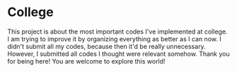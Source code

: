 # College
This project is about the most important codes I've implemented at 
college. I am trying to improve it by organizing everything as better as 
I can now. I didn't submit all my codes, because then it'd be really 
unnecessary. However, I submitted all codes I thought were relevant 
somehow.
Thank you for being here! You are welcome to explore this world!
